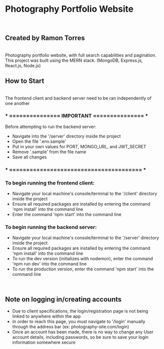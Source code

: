 # Photography Portfolio Website

<br />

## Created by Ramon Torres

<br />
Photography portfolio website, with full search capabilities and pagination.<br />
This project was built using the MERN stack. (MongoDB, Express.js, React.js, Node.js)<br />

## How to Start
<br />
The frontend client and backend server need to be ran independently of one another

### \* =============== IMPORTANT =============== *
Before attempting to run the backend server:

- Navigate into the '/server' directory inside the project
- Open the file '.env.sample'
- Put in your own values for PORT, MONGO_URL, and JWT_SECRET
- Remove '.sample' from the file name
- Save all changes

### \* ======================================= *

### To begin running the frontend client:

- Navigate your local machine's console/terminal to the '/client' directory inside the project
- Ensure all required packages are installed by entering the command 'npm install' into the command line
- Enter the command 'npm start' into the command line

### To begin running the backend server:

- Navigate your local machine's console/terminal to the '/server' directory inside the project
- Ensure all required packages are installed by entering the command 'npm install' into the command line
- To run the dev version (initializes with nodemon), enter the command 'npm run dev' into the command line
- To run the production version, enter the command 'npm start' into the command line

<br />

## Note on logging in/creating accounts

- Due to client specifications, the login/registration page is not being linked to anywhere within the app
- In order to reach this page, you must navigate to '/login' manually through the address bar (ex: photography-site.com/login)
- Once an account has been made, there is no way to change any User account details, including passwords, so be sure to save your login information somewhere secure
